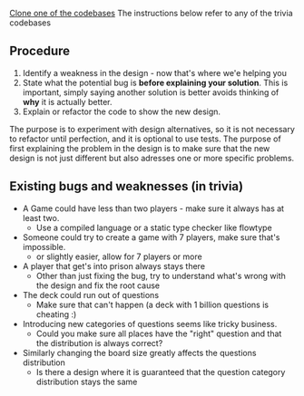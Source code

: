[Clone one of the codebases](https://github.com/martinsson/BugsZero-Kata/blob/master/codebases.md)
The instructions below refer to any of the trivia codebases

## Procedure
1. Identify a weakness in the design - now that's where we'e helping you
2. State what the potential bug is **before explaining your solution**. This is important, simply saying another 
solution is better avoids thinking of **why** it is actually better.
3. Explain or refactor the code to show the new design.

The purpose is to experiment with design alternatives, so it is not necessary to refactor until perfection, and it is optional to use tests.
The purpose of first explaining the problem in the design is to make sure that the new design is not just different but also adresses one or more specific problems.

## Existing bugs and weaknesses (in trivia)

* A Game could have less than two players - make sure it always has at least two.
  * Use a compiled language or a static type checker like flowtype
* Someone could try to create a game with 7 players, make sure that's impossible.
  * or slightly easier, allow for 7 players or more
* A player that get's into prison always stays there
  * Other than just fixing the bug, try to understand what's wrong with the design and fix the root cause 
* The deck could run out of questions
  * Make sure that can't happen (a deck with 1 billion questions is cheating :)
* Introducing new categories of questions seems like tricky business.
  * Could you make sure all places have the "right" question and that the distribution 
  is always correct?
* Similarly changing the board size greatly affects the questions distribution
  * Is there a design where it is guaranteed that the question category distribution stays the same
